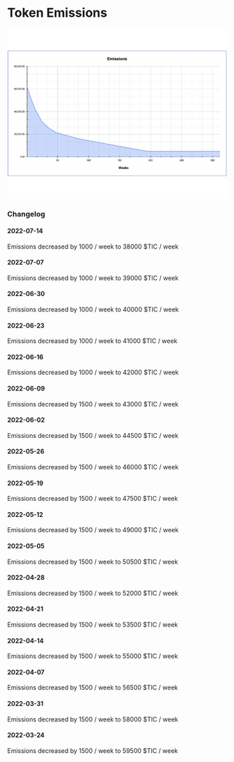 # Token Emissions

![$TIC emissions over time - Emissions started at 61000/wk](<../.gitbook/assets/Emmissions schedule.png>)

### Changelog

#### 2022-07-14

Emissions decreased by 1000 / week to 38000 $TIC / week

#### 2022-07-07

Emissions decreased by 1000 / week to 39000 $TIC / week

#### 2022-06-30

Emissions decreased by 1000 / week to 40000 $TIC / week

#### 2022-06-23

Emissions decreased by 1000 / week to 41000 $TIC / week

#### 2022-06-16

Emissions decreased by 1000 / week to 42000 $TIC / week

#### 2022-06-09

Emissions decreased by 1500 / week to 43000 $TIC / week

#### 2022-06-02

Emissions decreased by 1500 / week to 44500 $TIC / week

#### 2022-05-26

Emissions decreased by 1500 / week to 46000 $TIC / week

#### 2022-05-19

Emissions decreased by 1500 / week to 47500 $TIC / week

#### 2022-05-12

Emissions decreased by 1500 / week to 49000 $TIC / week

#### 2022-05-05

Emissions decreased by 1500 / week to 50500 $TIC / week

#### 2022-04-28

Emissions decreased by 1500 / week to 52000 $TIC / week

#### 2022-04-21

Emissions decreased by 1500 / week to 53500 $TIC / week

#### 2022-04-14

Emissions decreased by 1500 / week to 55000 $TIC / week

#### 2022-04-07

Emissions decreased by 1500 / week to 56500 $TIC / week

#### 2022-03-31

Emissions decreased by 1500 / week to 58000 $TIC / week

#### 2022-03-24

Emissions decreased by 1500 / week to 59500 $TIC / week
